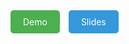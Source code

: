 <style>
  .button {
    display: inline-block;
    margin-right: 10px;
    padding: 10px 20px;
    color: #fff;
    text-decoration: none;
    border-radius: 5px;
    transition: background-color 0.3s ease, transform 0.3s ease;
  }

  .button:hover {
    transform: scale(1.1);
  }

  .button-demo {
    background-color: #4CAF50;
  }

  .button-demo:hover {
    background-color: #2ecc71;
  }

  .button-slides {
    background-color: #3498db;
  }

  .button-slides:hover {
    background-color: #2980b9;
  }

</style>

<span>
  <a href="./Demo" class="button button-demo">Demo</a>
</span>

<span>
  <a href="./Slides" class="button button-slides">Slides</a>
</span>
